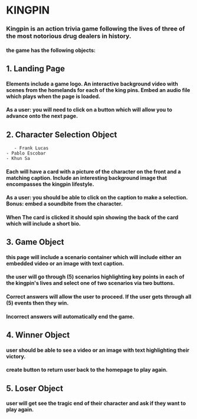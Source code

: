 # KINGPIN

### Kingpin is an action trivia game following the lives of three of the most notorious drug dealers in history.

#### the game has the following objects:

## 1. Landing Page
#### Elements include a game logo. An interactive background video with scenes from the homelands for each of the king pins.  Embed an audio file which plays when the page is loaded.

  #### As a user: you will need to click on a button which will allow you to advance onto the next page.
## 2. Character Selection Object
       - Frank Lucas  
    - Pablo Escobar
    - Khun Sa

#### Each will have a card with a picture of the character on the front and a matching caption. Include an interesting background image that encompasses the kingpin lifestyle.

#### As a user: you should be able to click on the caption to make a selection. Bonus: embed a soundbite from the character.

#### When The card is clicked it should spin showing the back of the card which will include a short bio.

## 3. Game Object
#### this page will include a scenario container which will include either an embedded video or an image with text caption.

#### the user will go through (5) scenarios highlighting key points in each of the kingpin's lives and select one of two scenarios via two buttons.

#### Correct answers will allow the user to proceed. If the user gets through all (5) events then they win.

#### Incorrect answers will automatically end the game.

## 4. Winner Object

#### user should be able to see a video or an image with text highlighting their victory.

#### create button to return user back to the homepage to play again.

## 5. Loser Object  

#### user will get see the tragic end of their character and ask if they  want to play again.
